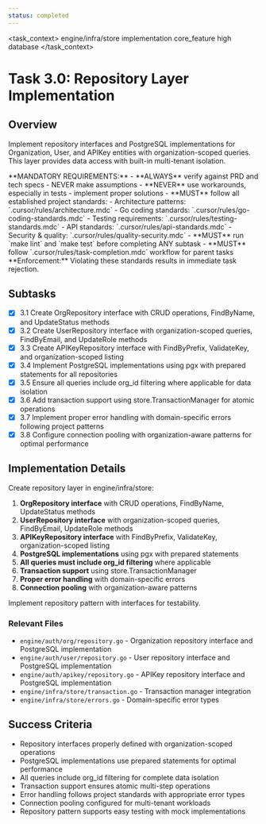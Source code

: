 ```yaml
---
status: completed
---
```


<task_context>
<domain>engine/infra/store</domain>
<type>implementation</type>
<scope>core_feature</scope>
<complexity>high</complexity>
<dependencies>database</dependencies>
</task_context>

# Task 3.0: Repository Layer Implementation

## Overview

Implement repository interfaces and PostgreSQL implementations for Organization, User, and APIKey entities with organization-scoped queries. This layer provides data access with built-in multi-tenant isolation.

<critical>
**MANDATORY REQUIREMENTS:**
- **ALWAYS** verify against PRD and tech specs - NEVER make assumptions
- **NEVER** use workarounds, especially in tests - implement proper solutions
- **MUST** follow all established project standards:
    - Architecture patterns: `.cursor/rules/architecture.mdc`
    - Go coding standards: `.cursor/rules/go-coding-standards.mdc`
    - Testing requirements: `.cursor/rules/testing-standards.mdc`
    - API standards: `.cursor/rules/api-standards.mdc`
    - Security & quality: `.cursor/rules/quality-security.mdc`
- **MUST** run `make lint` and `make test` before completing ANY subtask
- **MUST** follow `.cursor/rules/task-completion.mdc` workflow for parent tasks
**Enforcement:** Violating these standards results in immediate task rejection.
</critical>

## Subtasks

- [x] 3.1 Create OrgRepository interface with CRUD operations, FindByName, and UpdateStatus methods
- [x] 3.2 Create UserRepository interface with organization-scoped queries, FindByEmail, and UpdateRole methods
- [x] 3.3 Create APIKeyRepository interface with FindByPrefix, ValidateKey, and organization-scoped listing
- [x] 3.4 Implement PostgreSQL implementations using pgx with prepared statements for all repositories
- [x] 3.5 Ensure all queries include org_id filtering where applicable for data isolation
- [x] 3.6 Add transaction support using store.TransactionManager for atomic operations
- [x] 3.7 Implement proper error handling with domain-specific errors following project patterns
- [x] 3.8 Configure connection pooling with organization-aware patterns for optimal performance

## Implementation Details

Create repository layer in engine/infra/store:

1. **OrgRepository interface** with CRUD operations, FindByName, UpdateStatus methods
2. **UserRepository interface** with organization-scoped queries, FindByEmail, UpdateRole methods
3. **APIKeyRepository interface** with FindByPrefix, ValidateKey, organization-scoped listing
4. **PostgreSQL implementations** using pgx with prepared statements
5. **All queries must include org_id filtering** where applicable
6. **Transaction support** using store.TransactionManager
7. **Proper error handling** with domain-specific errors
8. **Connection pooling** with organization-aware patterns

Implement repository pattern with interfaces for testability.

### Relevant Files

- `engine/auth/org/repository.go` - Organization repository interface and PostgreSQL implementation
- `engine/auth/user/repository.go` - User repository interface and PostgreSQL implementation
- `engine/auth/apikey/repository.go` - APIKey repository interface and PostgreSQL implementation
- `engine/infra/store/transaction.go` - Transaction manager integration
- `engine/infra/store/errors.go` - Domain-specific error types

## Success Criteria

- Repository interfaces properly defined with organization-scoped operations
- PostgreSQL implementations use prepared statements for optimal performance
- All queries include org_id filtering for complete data isolation
- Transaction support ensures atomic multi-step operations
- Error handling follows project standards with appropriate error types
- Connection pooling configured for multi-tenant workloads
- Repository pattern supports easy testing with mock implementations
